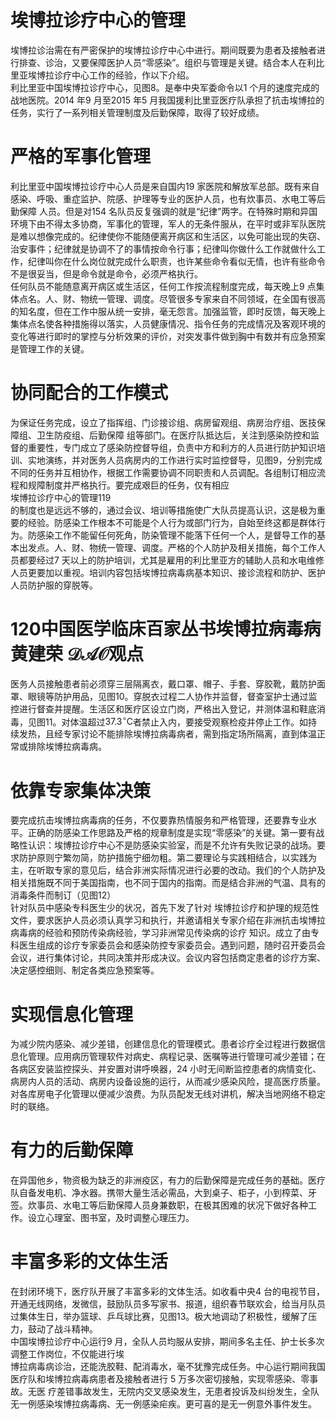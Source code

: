 # 埃博拉诊疗中心的管理  
埃博拉诊治需在有严密保护的埃博拉诊疗中心中进行。期间既要为患者及接触者进行排查、诊治，又要保障医护人员“零感染”。组织与管理是关键。结合本人在利比里亚埃博拉诊疗中心工作的经验，作以下介绍。  
利比里亚中国埃博拉诊疗中心，见图8。是奉中央军委命令以1 个月的速度完成的战地医院。2014 年9 月至2015 年5 月我国援利比里亚医疗队承担了抗击埃博拉的任务，实行了一系列相关管理制度及后勤保障，取得了较好成绩。  
#  严格的军事化管理  
利比里亚中国埃博拉诊疗中心人员是来自国内19 家医院和解放军总部。既有来自感染、呼吸、重症监护、院感、护理等专业的医护人员，也有炊事员、水电工等后勤保障 人员。但是对154 名队员反复强调的就是“纪律”两字。在特殊时期和异国环境下由不得太多协商，军事化的管理，军人的无条件服从，在平时或非军队医院是难以想像完成的。纪律使你不能随便离开病区和生活区，以免可能出现的失窃、治安事件；纪律就是协调不了的事情按命令行事；纪律叫你做什么工作就做什么工作，纪律叫你在什么岗位就完成什么职责，也许某些命令看似无情，也许有些命令不是很妥当，但是命令就是命令，必须严格执行。  
任何队员不能随意离开病区或生活区，任何工作按流程制度完成，每天晚上9 点集体点名。人、财、物统一管理、调度。尽管很多专家来自不同领域，在全国有很高的知名度，但在工作中服从统一安排，毫无怨言。加强监管，即时反馈，每天晚上集体点名使各种措施得以落实，人员健康情况、指令任务的完成情况及客观环境的变化等进行即时的掌控与分析效果的评价，对突发事件做到胸中有数并有应急预案是管理工作的关键。  
#  协同配合的工作模式  
为保证任务完成，设立了指挥组、门诊接诊组、病房留观组、病房治疗组、医技保障组、卫生防疫组、后勤保障 组等部门。在医疗队抵达后，关注到感染防控和监督的重要性，专门成立了感染防控督导组，负责中方和利方的人员进行防护知识培训、实地演练，并对医务人员病房内的工作进行实时监控督导，见图9，分别完成不同的任务并互相协作，根据工作需要协调不同职责和人员调配。各组制订相应流程和规障制度并严格执行。要完成艰巨的任务，仅有相应  
埃博拉诊疗中心的管理119  
的制度也是远远不够的，通过会议、培训等措施使广大队员提高认识，这是极为重要的经验。防感染工作根本不可能是个人行为或部门行为，自始至终这都是群体行为。防感染工作不能留任何死角，防染管理不能落下任何一个人，是督导工作的基本出发点。人、财、物统一管理、调度。严格的个人防护及相关措施，每个工作人员都要经过7 天以上的防护培训，尤其是雇用的利比里亚方的辅助人员和水电维修人员更要加以重视。培训内容包括埃博拉病毒病基本知识、接诊流程和防护、医护人员防护服的穿脱等。  
# 120中国医学临床百家丛书埃博拉病毒病 黄建荣 $\mathcal{D A O}$观点  
医务人员接触患者前必须穿三层隔离衣，戴口罩、帽子、手套、穿胶靴，戴防护面罩、眼镜等防护用品，见图10。穿脱衣过程二人协作并监督，督查室护士通过监控进行督查并提醒。生活区和医疗区设立门岗，严格出入登记，并测体温和鞋底消毒，见图11。对体温超过$37.3^{\circ}\mathrm{C}$者禁止入内，要接受观察检疫并停止工作。如持续发热，且经专家讨论不能排除埃博拉病毒病者，需到指定场所隔离，直到体温正常或排除埃博拉病毒病。  
#  依靠专家集体决策  
要完成抗击埃博拉病毒病的任务，不仅要靠热情服务和严格管理，还要靠专业水平。正确的防感染工作思路及严格的规章制度是实现“零感染”的关键。第一要有战略性认识：埃博拉诊疗中心不是防感染实验室，而是不允许有失败记录的战场。要求防护原则宁繁勿简，防护措施宁细勿粗。第二要理论与实践相结合，以实践为主，在听取专家的意见后，结合非洲实际情况进行必要的改动。我们的个人防护及相关措施既不同于美国指南，也不同于国内的指南。而是结合非洲的气温、具有的消毒条件而制订（见图12）  
针对队员中感染专科医生少的状况，首先下发了针对 埃博拉诊疗和护理的规范性文件，要求医护人员必须认真学习和执行，并邀请相关专家介绍在非洲抗击埃博拉病毒病的经验和预防传染病经验，学习非洲常见传染病的诊疗 知识。成立了由专科医生组成的诊疗专家委员会和感染防控专家委员会。遇到问题，随时召开委员会会议，进行集体讨论，共同决策并形成决议。会议内容包括商定患者的诊疗方案、决定感控细则、制定各类应急预案等。  
#  实现信息化管理  
为减少院内感染、减少差错，创建信息化的管理模式。患者诊疗全过程进行数据信息化管理。应用病历管理软件对病史、病程记录、医嘱等进行管理可减少差错；在各病区安装监控探头、并安置对讲呼唤器，24 小时无间断监控患者的病情变化、病房内人员的活动、病房内设备设施的运行，从而减少感染风险，提高医疗质量。对各库房电子化管理以便减少浪费。为队员配发无线对讲机，解决当地网络不稳定时的联络。  
#  有力的后勤保障  
在异国他乡，物资极为缺乏的非洲疫区，有力的后勤保障是完成任务的基础。医疗队自备发电机、净水器。携带大量生活必需品，大到桌子、柜子，小到榨菜、牙签。炊事员、水电工等后勤保障人员身兼数职，在极其困难的状况下做好各种工作。设立心理室、图书室，及时调整心理压力。  
#  丰富多彩的文体生活  
在封闭环境下，医疗队开展了丰富多彩的文体生活。如收看中央4 台的电视节目，开通无线网络，发微信，鼓励队员多写家书、报道，组织春节联欢会，给当月队员过集体生日，举办篮球、乒乓球比赛，见图13。极大地调动了积极性，缓解了压力，鼓动了战斗精神。  
中国埃博拉诊疗中心运行9 月，全队人员均服从安排，期间多名主任、护士长多次调整工作岗位，不仅能进行埃  
博拉病毒病诊治，还能洗胶鞋、配消毒水，毫不犹豫完成任务。中心运行期间我国医疗队和埃博拉病毒病患者及接触者进行 5  万多次密切接触，实现零感染、零事故。无医 疗差错事故发生，无院内交叉感染发生，无患者投诉及纠纷发生，全队无一例感染埃博拉病毒病、无一例感染疟疾。更可喜的是无一例意外事件发生。  
